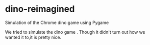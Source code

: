 # dino-reimagined
Simulation of the Chrome dino game using Pygame

We tried to simulate the dino game .
Though it didn't turn out how we wanted it to,it is pretty nice.
